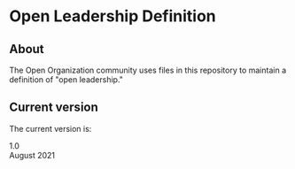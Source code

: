 # Open Leadership Definition

## About
The Open Organization community uses files in this repository to maintain a definition of "open leadership."

## Current version
The current version is:

1.0  
August 2021
